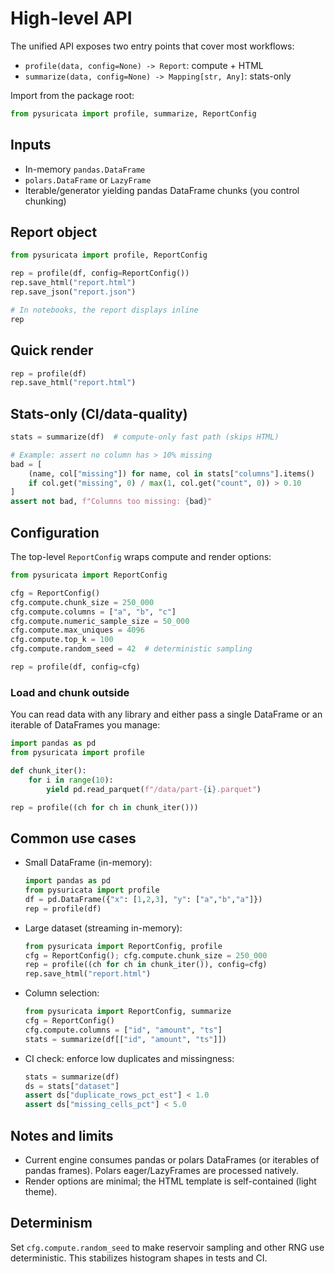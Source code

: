 # High-level API

The unified API exposes two entry points that cover most workflows:

- `profile(data, config=None) -> Report`: compute + HTML
- `summarize(data, config=None) -> Mapping[str, Any]`: stats-only

Import from the package root:

```python
from pysuricata import profile, summarize, ReportConfig
```

## Inputs

- In-memory `pandas.DataFrame`
- `polars.DataFrame` or `LazyFrame`
- Iterable/generator yielding pandas DataFrame chunks (you control chunking)

## Report object

```python
from pysuricata import profile, ReportConfig

rep = profile(df, config=ReportConfig())
rep.save_html("report.html")
rep.save_json("report.json")

# In notebooks, the report displays inline
rep
```

## Quick render

```python
rep = profile(df)
rep.save_html("report.html")
```

## Stats-only (CI/data-quality)

```python
stats = summarize(df)  # compute-only fast path (skips HTML)

# Example: assert no column has > 10% missing
bad = [
    (name, col["missing"]) for name, col in stats["columns"].items()
    if col.get("missing", 0) / max(1, col.get("count", 0)) > 0.10
]
assert not bad, f"Columns too missing: {bad}"
```

## Configuration

The top-level `ReportConfig` wraps compute and render options:

```python
from pysuricata import ReportConfig

cfg = ReportConfig()
cfg.compute.chunk_size = 250_000
cfg.compute.columns = ["a", "b", "c"]
cfg.compute.numeric_sample_size = 50_000
cfg.compute.max_uniques = 4096
cfg.compute.top_k = 100
cfg.compute.random_seed = 42  # deterministic sampling

rep = profile(df, config=cfg)
```

### Load and chunk outside

You can read data with any library and either pass a single DataFrame or an iterable of DataFrames you manage:

```python
import pandas as pd
from pysuricata import profile

def chunk_iter():
    for i in range(10):
        yield pd.read_parquet(f"/data/part-{i}.parquet")

rep = profile((ch for ch in chunk_iter()))
```

## Common use cases

- Small DataFrame (in-memory):
  ```python
  import pandas as pd
  from pysuricata import profile
  df = pd.DataFrame({"x": [1,2,3], "y": ["a","b","a"]})
  rep = profile(df)
  ```

- Large dataset (streaming in-memory):
  ```python
  from pysuricata import ReportConfig, profile
  cfg = ReportConfig(); cfg.compute.chunk_size = 250_000
  rep = profile((ch for ch in chunk_iter()), config=cfg)
  rep.save_html("report.html")
  ```

- Column selection:
  ```python
  from pysuricata import ReportConfig, summarize
  cfg = ReportConfig()
  cfg.compute.columns = ["id", "amount", "ts"]
  stats = summarize(df[["id", "amount", "ts"]])
  ```

- CI check: enforce low duplicates and missingness:
  ```python
  stats = summarize(df)
  ds = stats["dataset"]
  assert ds["duplicate_rows_pct_est"] < 1.0
  assert ds["missing_cells_pct"] < 5.0
  ```

## Notes and limits

- Current engine consumes pandas or polars DataFrames (or iterables of pandas frames). Polars eager/LazyFrames are processed natively.
- Render options are minimal; the HTML template is self-contained (light theme).

## Determinism

Set `cfg.compute.random_seed` to make reservoir sampling and other RNG use deterministic. This stabilizes histogram shapes in tests and CI.
 
